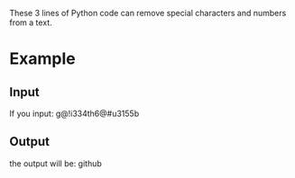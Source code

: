 These 3 lines of Python code can remove special characters and numbers from a text. 
# Example
## Input
If you input: g@!i334th6@#u3155b
## Output
the output will be: github

